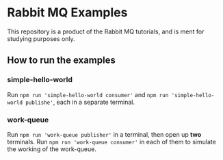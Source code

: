 # Rabbit MQ Examples
This repository is a product of the Rabbit MQ tutorials, and is ment for studying purposes only.

## How to run the examples

### simple-hello-world
Run `npm run 'simple-hello-world consumer'` and `npm run 'simple-hello-world publishe'`, each in a separate terminal.

### work-queue
Run `npm run 'work-queue publisher'` in a terminal, then open up **two** terminals. Run `npm run 'work-queue consumer'` in each of them to simulate the working of the work-queue.